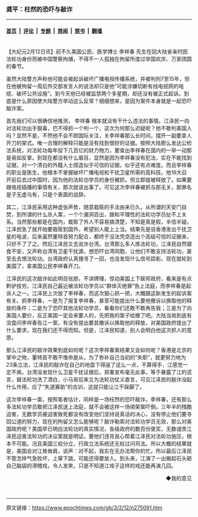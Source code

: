 ### 龚平：枉然的恐吓与敲诈

---

#### [首页](../../../..?n275091) &nbsp;|&nbsp; [评论](../../../../../epoch-comment?n275091) &nbsp;|&nbsp; [专题](../../../../../epoch-special?n275091) &nbsp;|&nbsp; [禁闻](../../../../../epoch-news?n275091) &nbsp;|&nbsp; [禁书](../../../../../books?n275091) &nbsp;|&nbsp; [翻墙](https://github.com/gfw-breaker/nogfw/blob/master/README.md?n275091)


<div class="post_content" id="artbody" itemprop="articleBody">
 <!-- article content begin -->
 <p>
  <font color="#ffffff">
   (http://www.epochtimes.com)
  </font>
  <br/>
  【大纪元2月12日讯】前不久美国公民、医学博士
  <ok href="https://www.epochtimes.com/gb/tag/%E6%9D%8E%E7%A5%A5%E6%98%A5.html">
   李祥春
  </ok>
  先生在回大陆省亲时因法轮功身份而被中国警察拘捕，不得不一人孤独在拘留所度过举国欢庆、万家团圆的春节。
 </p>
 <p>
  虽然大陆警方声称他可能会被起诉破坏广播电视传播系统，并被判刑7至15年，但在他被拘留一周后外交部发言人的说法却只是他“可能涉嫌切断有线电视网的电缆、破坏公共设施”。到今天他已经被监禁两个多星期，却还没有被正式起诉。到底是什么原因使大陆警方举动这么反常？细细想来，是因为案件本身就是一起恐吓敲诈案。
 </p>
 <p>
  首先我们可以很确信地推测，
  <ok href="https://www.epochtimes.com/gb/tag/%E6%9D%8E%E7%A5%A5%E6%98%A5.html">
   李祥春
  </ok>
  根本就没有干什么违法的事情。江泽民一向对法轮功出手狠毒，巴不得抓一个判一个，这次为何那么迟疑呢？他不敢判美国人吗？显然不是，不然他不会不顾国际关注，关李祥春那么长时间，摆开一副要拿人开刀的架式。唯一合理的解释只能是没有找到很好的证据。按照大陆那么发达公检法系统，对法轮功每年投下几百亿的财力物力，要查出李祥春在国内的一举一动那是易如反掌。到现在都没有什么眉目，显然是因为李祥春没有犯法，实在不能找到证据，对一个清白的外籍人士捏造似乎可信的证据，似乎还有点难度。而且李祥春的职业是医生，他根本不掌握破坏广播电视和干扰卫星所需的高科技。他16大召开前后去过中国时，因为他的法轮功学员的身份被抓，但立即就被释放了。如果要跟电视插播的事情有关，那次就该出事了。可见这次李祥春被抓与那无关，那罪名是子无虚乌有，只是个表面的说辞。
 </p>
 <p>
  其二，江泽民采用这种虚张声势，随意栽赃的手法由来已久。从所谓的天安门自焚，到所谓的什么杀人案，一个个漏洞百出，跟和平理性的法轮功学员扯不上关系。当然那些都是在国内，栽赃了外人不容易搞清楚，不知是真是假，半信半疑。江泽民急了就开始要栽赃到国外，希望别人能上上当。结果先是说香港发出干扰卫星的电波，后来虽然董特首努力配合，都终于没法凭空造出个高级可信的证据来，只好不了了之。然后江泽民又去讹诈台湾。台湾那么多人炼法轮功，江泽民自然寝食不安，又声称台湾有卫星干扰源，想恐吓台湾同胞，让他们不敢支持法轮功，甚至去去恨法轮功。台湾政府认真搜寻了一回，也没发现什么信号踪影。现在就轮到美国了，拿美国公民李祥春开刀。
 </p>
 <p>
  江泽民的这次敲诈如此明目张胆，不讲牌理，惊动美国上下联邦政府，看来是有点黔驴技穷。江泽民自己最近被法轮功学员以“群体灭绝罪”告上法庭，而李祥春是起诉人之一。江泽民上次放了李祥春，而这次狠心抓一把，大概跟这新发生的起诉案有关。抓李祥春，一是为了报复李祥春，甚至可能提出什么要他撤诉以换取他的释放的条件；二是为了恐吓其他法轮功学员，看看你们还敢不敢再告我；三是为了向美国人要价，反正美国一定会来要人的，先把我的案子给撤了吧。大陆当局到底有没盘问李祥春告江一案，有没有提出要其撤诉以换取他的释放，对美国政府提出了什么要求，现在我们还不得而知。但是，江泽民知道，别人会明白他这次抓人的意思。
 </p>
 <p>
  那么江泽民的敲诈效果到底如何呢？这次李祥春案结果又会如何呢？香港是北京的掌中之物，董特首不敢不惟命是从，为了弥补自己当初的“失职”，就更努力地为23条立法，江泽民的敲诈在自己的地盘下得逞了这么一点，不算得手，江感觉一定不爽。台湾没发现什么卫星干扰证据后，郑重宣布毫无此事，等于暴露了江的谎言，替法轮功洗了清白，小马哥后来又为法轮功仗义直言，可见江泽民的敲诈没起什么作用，应了“失道寡助”的古训，这就只能让江干跺脚了。
 </p>
 <p>
  这次李祥春一案，按照笔者估计，同样是一场枉然的恐吓敲诈。李祥春，还有那么多法轮功学员敢把江泽民送上法庭，就不会被这样一场绑架案吓倒。三年半的残酷迫害，无数学员被迫害致死都没有改变他们坚持说真话的决心，没有停止他们要寻回公道的努力，现在的拘留又怎么能够呢？敲诈勒索对法轮功学员无效，那么对美国政府呢？美国早已明白法轮功的真实情况，各级政府的数百份褒奖，无数谴责江泽民迫害法轮功的决议案就是明证。要他们违背良心帮着江泽民对法轮功施压，根本不可能。况且美国三权分立，行政立法系统还无权过问司法。所以大概的结果就是，美国会对江耸耸肩，说声：对不起，我实在无办法帮你的忙。所以最后江泽民不管怎样气急败坏，上窜下跳，可能还得要放人。到头来，江演了一出搬起石头砸自己脑袋的滑稽戏，令人发笑，只是不知道江戏子这样的戏还能再演几回。
 </p>
 <div align="right">
  <ok href="sendmail.asp?p=pinglunfankui&amp;subject=评论文章读者反馈&amp;body=您好﹐我读了贵网站的文章《龚平：枉然的恐吓与敲诈》后﹐">
   ◆我的意见
  </ok>
 </div>
 <p>
  <font color="#ffffff">
   (http://www.dajiyuan.com)
  </font>
 </p>
 <!-- article content end -->
 <div id="below_article_ad">
 </div>
</div>


---

原文链接：https://www.epochtimes.com/gb/3/2/12/n275091.htm